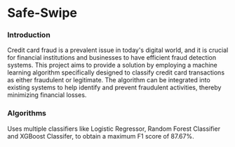 # Safe-Swipe

### Introduction
Credit card fraud is a prevalent issue in today's digital world, and it is crucial for financial institutions and businesses to have efficient fraud detection systems. This project aims to provide a solution by employing a machine learning algorithm specifically designed to classify credit card transactions as either fraudulent or legitimate. The algorithm can be integrated into existing systems to help identify and prevent fraudulent activities, thereby minimizing financial losses.

### Algorithms
Uses multiple classifiers like Logistic Regressor, Random Forest Classifier and XGBoost Classifer, to obtain a maximum F1 score of 87.67%.
